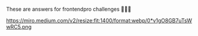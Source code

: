 These are answers for frontendpro challenges 🚀🚀🚀

https://miro.medium.com/v2/resize:fit:1400/format:webp/0*v1gO8GB7uTsWwRC5.png
